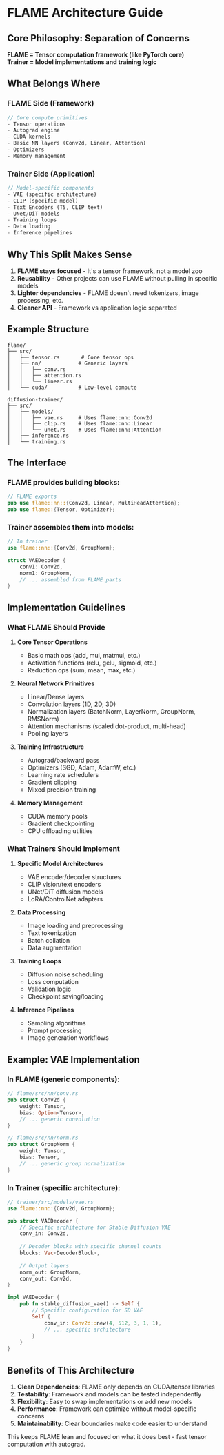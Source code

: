 # FLAME Architecture Guide

## Core Philosophy: Separation of Concerns

**FLAME = Tensor computation framework (like PyTorch core)**  
**Trainer = Model implementations and training logic**

## What Belongs Where

### FLAME Side (Framework)
```rust
// Core compute primitives
- Tensor operations
- Autograd engine  
- CUDA kernels
- Basic NN layers (Conv2d, Linear, Attention)
- Optimizers
- Memory management
```

### Trainer Side (Application)
```rust
// Model-specific components
- VAE (specific architecture)
- CLIP (specific model)
- Text Encoders (T5, CLIP text)
- UNet/DiT models
- Training loops
- Data loading
- Inference pipelines
```

## Why This Split Makes Sense

1. **FLAME stays focused** - It's a tensor framework, not a model zoo
2. **Reusability** - Other projects can use FLAME without pulling in specific models
3. **Lighter dependencies** - FLAME doesn't need tokenizers, image processing, etc.
4. **Cleaner API** - Framework vs application logic separated

## Example Structure

```
flame/
├── src/
│   ├── tensor.rs       # Core tensor ops
│   ├── nn/            # Generic layers
│   │   ├── conv.rs
│   │   ├── attention.rs
│   │   └── linear.rs
│   └── cuda/          # Low-level compute

diffusion-trainer/
├── src/
│   ├── models/
│   │   ├── vae.rs     # Uses flame::nn::Conv2d
│   │   ├── clip.rs    # Uses flame::nn::Linear
│   │   └── unet.rs    # Uses flame::nn::Attention
│   ├── inference.rs
│   └── training.rs
```

## The Interface

### FLAME provides building blocks:
```rust
// FLAME exports
pub use flame::nn::{Conv2d, Linear, MultiHeadAttention};
pub use flame::{Tensor, Optimizer};
```

### Trainer assembles them into models:
```rust
// In trainer
use flame::nn::{Conv2d, GroupNorm};

struct VAEDecoder {
    conv1: Conv2d,
    norm1: GroupNorm,
    // ... assembled from FLAME parts
}
```

## Implementation Guidelines

### What FLAME Should Provide

1. **Core Tensor Operations**
   - Basic math ops (add, mul, matmul, etc.)
   - Activation functions (relu, gelu, sigmoid, etc.)
   - Reduction ops (sum, mean, max, etc.)

2. **Neural Network Primitives**
   - Linear/Dense layers
   - Convolution layers (1D, 2D, 3D)
   - Normalization layers (BatchNorm, LayerNorm, GroupNorm, RMSNorm)
   - Attention mechanisms (scaled dot-product, multi-head)
   - Pooling layers

3. **Training Infrastructure**
   - Autograd/backward pass
   - Optimizers (SGD, Adam, AdamW, etc.)
   - Learning rate schedulers
   - Gradient clipping
   - Mixed precision training

4. **Memory Management**
   - CUDA memory pools
   - Gradient checkpointing
   - CPU offloading utilities

### What Trainers Should Implement

1. **Specific Model Architectures**
   - VAE encoder/decoder structures
   - CLIP vision/text encoders
   - UNet/DiT diffusion models
   - LoRA/ControlNet adapters

2. **Data Processing**
   - Image loading and preprocessing
   - Text tokenization
   - Batch collation
   - Data augmentation

3. **Training Loops**
   - Diffusion noise scheduling
   - Loss computation
   - Validation logic
   - Checkpoint saving/loading

4. **Inference Pipelines**
   - Sampling algorithms
   - Prompt processing
   - Image generation workflows

## Example: VAE Implementation

### In FLAME (generic components):
```rust
// flame/src/nn/conv.rs
pub struct Conv2d {
    weight: Tensor,
    bias: Option<Tensor>,
    // ... generic convolution
}

// flame/src/nn/norm.rs  
pub struct GroupNorm {
    weight: Tensor,
    bias: Tensor,
    // ... generic group normalization
}
```

### In Trainer (specific architecture):
```rust
// trainer/src/models/vae.rs
use flame::nn::{Conv2d, GroupNorm};

pub struct VAEDecoder {
    // Specific architecture for Stable Diffusion VAE
    conv_in: Conv2d,
    
    // Decoder blocks with specific channel counts
    blocks: Vec<DecoderBlock>,
    
    // Output layers
    norm_out: GroupNorm,
    conv_out: Conv2d,
}

impl VAEDecoder {
    pub fn stable_diffusion_vae() -> Self {
        // Specific configuration for SD VAE
        Self {
            conv_in: Conv2d::new(4, 512, 3, 1, 1),
            // ... specific architecture
        }
    }
}
```

## Benefits of This Architecture

1. **Clean Dependencies**: FLAME only depends on CUDA/tensor libraries
2. **Testability**: Framework and models can be tested independently  
3. **Flexibility**: Easy to swap implementations or add new models
4. **Performance**: Framework can optimize without model-specific concerns
5. **Maintainability**: Clear boundaries make code easier to understand

This keeps FLAME lean and focused on what it does best - fast tensor computation with autograd.